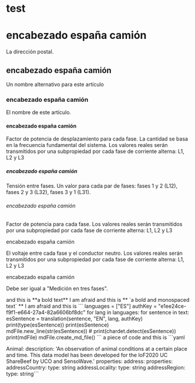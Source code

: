 test
====

# encabezado españa camión
<p>La dirección postal.</p>

## encabezado españa camión
<p>Un nombre alternativo para este artículo</p>

### encabezado españa camión
<p>El nombre de este artículo.</p>

#### encabezado españa camión
<p>Factor de potencia de desplazamiento para cada fase. La cantidad se basa en la frecuencia fundamental del sistema. Los valores reales serán transmitidos por una subpropiedad por cada fase de corriente alterna: L1, L2 y L3</p>

##### encabezado españa camión
<p>Tensión entre fases. Un valor para cada par de fases: fases 1 y 2 (L12), fases 2 y 3 (L32), fases 3 y 1 (L31).</p>

###### encabezado españa camión
<p>Factor de potencia para cada fase. Los valores reales serán transmitidos por una subpropiedad por cada fase de corriente alterna: L1, L2 y L3</p>
encabezado españa camión<p>El voltaje entre cada fase y el conductor neutro. Los valores reales serán transmitidos por una subpropiedad por cada fase de corriente alterna: L1, L2 y L3</p>
encabezado españa camión<p>Debe ser igual a "Medición en tres fases".</p>
and this is  **a bold text** I am afraid 
and this is  ** `a bold and monospaced text` ** I am afraid
and this is  ```
languages = ["ES"]
authKey = "e1ee24ce-f9f1-e664-27a4-82a6606bf8dc"
for lang in languages:
    for sentence in text:
        esSentence = translation(sentence, "EN", lang, authKey)
        print(type(esSentence))
        print(esSentence)
        mdFile.new_line(str(esSentence))
        # print(chardet.detect(esSentence))
print(mdFile)
mdFile.create_md_file()
``` a piece of code 
and this is 
```yaml

Animal:
  description: 'An observation of animal conditions at a certain place and time. This data model has been developed for the IoF2020 UC ShareBeef by UCO and SensoWave.'
  properties:
    address:
      properties:
        addressCountry:
          type: string
        addressLocality:
          type: string
        addressRegion:
          type: string```